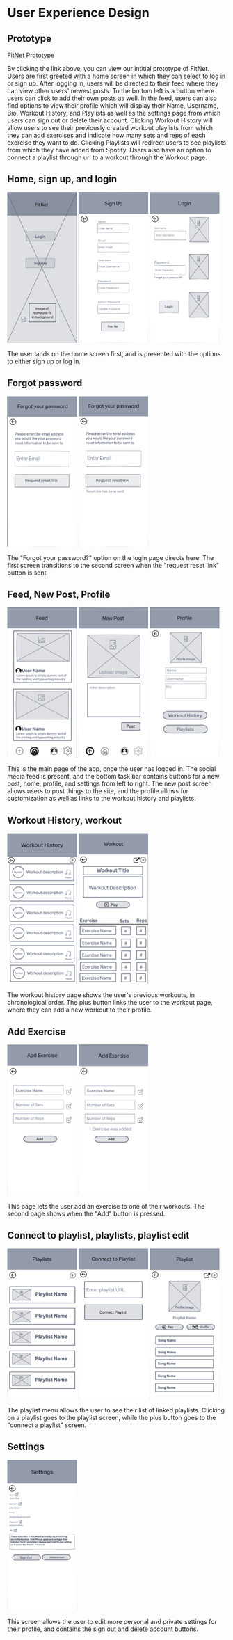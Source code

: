 # User Experience Design

## Prototype
[FitNet Prototype](https://invis.io/QH12FDSVT2Z5) 

By clicking the link above, you can view our intitial prototype of FitNet. Users are first greeted with a home screen in which they can select to log in or sign up. After logging in, users will be directed to their feed where they can view other users' newest posts. To the bottom left is a button where users can click to add their own posts as well. In the feed, users can also find options to view their profile which will display their Name, Username, Bio, Workout History, and Playlists as well as the settings page from which users can sign out or delete their account. Clicking Workout History will allow users to see their previously created workout playlists from which they can add exercises and indicate how many sets and reps of each exercise they want to do. Clicking Playlists will redirect users to see playlists from which they have added from Spotify. Users also have an option to connect a playlist through url to a workout through the Workout page. 

## Home, sign up, and login

<img src=./ux-design/FitNet_1_Home_Screen.png width="160" height="346" />
<img src=./ux-design/FitNet_2_Sign_Up.png width="160" height="346" />
<img src=./ux-design/FitNet_3_Login.png width="160" height="346" />

The user lands on the home screen first, and is presented with the options to either sign up or log in.

## Forgot password

<img src=./ux-design/FitNet_4_Forgot_Password_1.png width="160" height="346" />
<img src=./ux-design/FitNet_5_Forgot_Password_2.png width="160" height="346" />

The "Forgot your password?" option on the login page directs here. The first screen transitions to the second screen when the "request reset link" button is sent

## Feed, New Post, Profile
<img src=./ux-design/FitNet_6_Feed.png width="160" height="346" />
<img src=./ux-design/FitNet_7_New_Post.png width="160" height="346" />
<img src=./ux-design/FitNet_8_Profile.png width="160" height="346" />

This is the main page of the app, once the user has logged in. The social media feed is present, and the bottom task bar contains buttons for a new post, home, profile, and settings from left to right. The new post screen allows users to post things to the site, and the profile allows for customization as well as links to the workout history and playlists.

## Workout History, workout
<img src=./ux-design/FitNet_9_Workout_History.png width="160" height="346" />
<img src=./ux-design/FitNet_10_Workout.png width="160" height="346" />

The workout history page shows the user's previous workouts, in chronological order. The plus button links the user to the workout page, where they can add a new workout to their profile.

## Add Exercise

<img src=./ux-design/FitNet_11_Add_Exercise_1.png width="160" height="346" />
<img src=./ux-design/FitNet_12_Add_Exercise_2.png width="160" height="346" />

This page lets the user add an exercise to one of their workouts. The second page shows when the "Add" button is pressed.

## Connect to playlist, playlists, playlist edit
<img src=./ux-design/FitNet_14_Playlists.png width="160" height="346" />
<img src=./ux-design/FitNet_13_Connect_To_Playlist.png width="160" height="346" />
<img src=./ux-design/FitNet_15_Playlist_edit.png width="160" height="346" />

The playlist menu allows the user to see their list of linked playlists. Clicking on a playlist goes to the playlist screen, while the plus button goes to the "connect a playlist" screen.

## Settings
<img src=./ux-design/FitNet_16_Settings.png width="160" height="346" />

This screen allows the user to edit more personal and private settings for their profile, and contains the sign out and delete account buttons.
